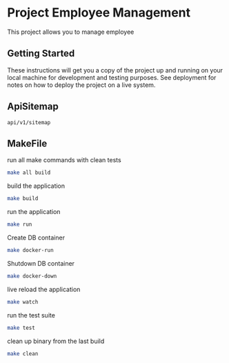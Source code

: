 # Project Employee Management

This project allows you to manage employee 

## Getting Started

These instructions will get you a copy of the project up and running on your local machine for development and testing purposes. See deployment for notes on how to deploy the project on a live system.

## ApiSitemap

```
api/v1/sitemap
```

## MakeFile

run all make commands with clean tests
```bash
make all build
```

build the application
```bash
make build
```

run the application
```bash
make run
```

Create DB container
```bash
make docker-run
```

Shutdown DB container
```bash
make docker-down
```

live reload the application
```bash
make watch
```

run the test suite
```bash
make test
```

clean up binary from the last build
```bash
make clean
```
